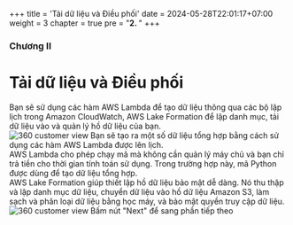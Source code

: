 +++
title = 'Tải dữ liệu và Điều phối'
date = 2024-05-28T22:01:17+07:00
weight = 3
chapter = true
pre = "<b>2. </b>"
+++

### Chương II

# Tải dữ liệu và Điều phối
Bạn sẽ sử dụng các hàm AWS Lambda để tạo dữ liệu thông qua các bộ lập lịch trong Amazon CloudWatch, AWS Lake Formation để lập danh mục, tải dữ liệu vào và quản lý hồ dữ liệu của bạn.  
![360 customer view](https://vuha7394.github.io/workshop-aws2/images/assets/29.png)
Bạn sẽ tạo ra một số dữ liệu tổng hợp bằng cách sử dụng các hàm AWS Lambda được lên lịch.  
AWS Lambda cho phép chạy mã mà không cần quản lý máy chủ và bạn chỉ trả tiền cho thời gian tính toán sử dụng. Trong trường hợp này, mã Python được dùng để tạo dữ liệu tổng hợp.  
AWS Lake Formation giúp thiết lập hồ dữ liệu bảo mật dễ dàng. Nó thu thập và lập danh mục dữ liệu, chuyển dữ liệu vào hồ dữ liệu Amazon S3, làm sạch và phân loại dữ liệu bằng học máy, và bảo mật quyền truy cập dữ liệu.  
![360 customer view](https://vuha7394.github.io/workshop-aws2/images/assets/30.png)
Bấm nút "Next" để sang phần tiếp theo  